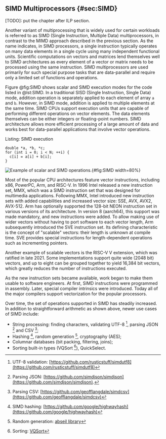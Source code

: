 


## SIMD Multiprocessors {#sec:SIMD}

[TODO]: put the chapter after ILP section.

Another variant of multiprocessing that is widely used for certain workloads is referred to as SIMD (Single Instruction, Multiple Data) multiprocessors, in contrast to the MIMD approach described in the previous section. As the name indicates, in SIMD processors, a single instruction typically operates on many data elements in a single cycle using many independent functional units. Scientific computations on vectors and matrices lend themselves well to SIMD architectures as every element of a vector or matrix needs to be processed using the same instruction. SIMD multiprocessors are used primarily for such special purpose tasks that are data-parallel and require only a limited set of functions and operations.

Figure @fig:SIMD shows scalar and SIMD execution modes for the code listed in @lst:SIMD. In a traditional SISD (Single Instruction, Single Data) mode, addition operation is separately applied to each element of array `a` and `b`. However, in SIMD mode, addition is applied to multiple elements at the same time. SIMD CPUs support execution units that are capable of performing different operations on vector elements. The data elements themselves can be either integers or floating-point numbers. SIMD architecture allows more efficient processing of a large amount of data and works best for data-parallel applications that involve vector operations.

Listing: SIMD execution

~~~~ {#lst:SIMD .cpp}
double *a, *b, *c;
for (int i = 0; i < N; ++i) {
  c[i] = a[i] + b[i];
}
~~~~~~~~~~~~~~~~~~~~~~~~~~~~~~~~~~~~~~~~~~~~~~~~~

![Example of scalar and SIMD operations.](../../img/uarch/SIMD.png){#fig:SIMD width=80%}

Most of the popular CPU architectures feature vector instructions, including x86, PowerPC, Arm, and RISC-V. In 1996 Intel released a new instruction set, MMX, which was a SIMD instruction set that was designed for multimedia applications. Following MMX, Intel introduced new instruction sets with added capabilities and increased vector size: SSE, AVX, AVX2, AVX-512. Arm has optionally supported the 128-bit NEON instruction set in various versions of its architecture. In version 8 (aarch64), this support was made mandatory, and new instructions were added. To allow making use of wider vectors without having to port software to each vector length, Arm subsequently introduced the SVE instruction set. Its defining characteristic is the concept of "scalable" vectors: their length is unknown at compile time. SVE provides special instructions for length-dependent operations such as incrementing pointers.

Another example of scalable vectors is the RISC-V V extension, which was ratified in late 2021. Some implementations support quite wide (2048 bit) vectors, and up to eight can be grouped together to yield 16,384 bit vectors, which greatly reduces the number of instructions executed.

As the new instruction sets became available, work began to make them usable to software engineers. At first, SIMD instructions were programmed in assembly. Later, special compiler intrinsics were introduced. Today all of the major compilers support vectorization for the popular processors.

Over time, the set of operations supported in SIMD has steadily increased. In addition to straightforward arithmetic as shown above, newer use cases of SIMD include:

-   String processing: finding characters, validating UTF-8 [^1], parsing JSON [^2] and CSV [^3];
-   Hashing [^4], random generation [^5], cryptography (AES);
-   Columnar databases (bit packing, filtering, joins);
-   Sorting built-in types (VQSort [^6]), QuickSelect.

[^1]: UTF-8 validation: [https://github.com/rusticstuff/simdutf8](https://github.com/rusticstuff/simdutf8)
[^2]: Parsing JSON: [https://github.com/simdjson/simdjson](https://github.com/simdjson/simdjson).
[^3]: Parsing CSV: [https://github.com/geofflangdale/simdcsv](https://github.com/geofflangdale/simdcsv)
[^4]: SIMD hashing: [https://github.com/google/highwayhash](https://github.com/google/highwayhash)
[^5]: Random generation: [abseil library](https://github.com/abseil/abseil-cpp/blob/master/absl/random/internal/randen.h)
[^6]: Sorting: [VQSort](https://github.com/google/highway/tree/master/hwy/contrib/sort)
